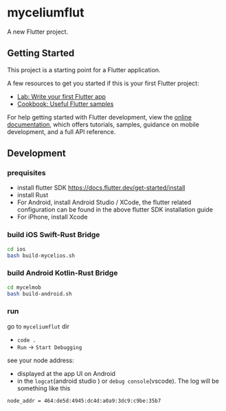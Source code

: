 # myceliumflut

A new Flutter project.

## Getting Started

This project is a starting point for a Flutter application.

A few resources to get you started if this is your first Flutter project:

- [Lab: Write your first Flutter app](https://docs.flutter.dev/get-started/codelab)
- [Cookbook: Useful Flutter samples](https://docs.flutter.dev/cookbook)

For help getting started with Flutter development, view the
[online documentation](https://docs.flutter.dev/), which offers tutorials,
samples, guidance on mobile development, and a full API reference.

## Development

### prequisites

- install flutter SDK https://docs.flutter.dev/get-started/install
- install Rust
- For Android, install Android Studio / XCode, the flutter related configuration can be found in the above flutter SDK  installation guide
- For iPhone, install Xcode 

### build iOS Swift-Rust Bridge
```bash
cd ios
bash build-mycelios.sh
```

### build Android Kotlin-Rust Bridge
```bash
cd mycelmob
bash build-android.sh
```

### run
go to `myceliumflut` dir
- `code .`
- `Run` -> `Start Debugging`

see your node address:

- displayed at the app UI on Android
- in the `logcat`(android studio ) or `debug console`(vscode).
The log will be something like this
```
node_addr = 464:de5d:4945:dc4d:a0a9:3dc9:c9be:35b7
```